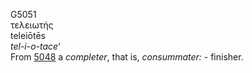 <body>
  <p>G5051<br>  τελειωτής  <br> teleiōtēs  <br><i>tel-i-o-tace‘ </i><br>From <a href="g5048.htm">5048</a>  a <i>completer</i>, that is, <i>consummater:</i> - finisher.<br></p>
 </body>